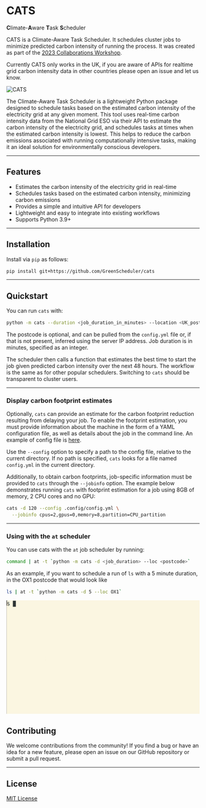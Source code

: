 # CATS

**C**limate-**A**ware **T**ask **S**cheduler

CATS is a Climate-Aware Task Scheduler. It schedules cluster jobs to minimize predicted carbon intensity of running the process. It was created as part of the [2023 Collaborations Workshop](https://software.ac.uk/cw23).

Currently CATS only works in the UK, if you are aware of APIs for realtime grid carbon intensity data in other countries please open an issue and let us know.

![CATS](https://i.imgur.com/QvbPDm7.png)

The Climate-Aware Task Scheduler is a lightweight Python package designed to schedule tasks based on the estimated carbon intensity of the electricity grid at any given moment. This tool uses real-time carbon intensity data from the National Grid ESO via their API to estimate the carbon intensity of the electricity grid, and schedules tasks at times when the estimated carbon intensity is lowest. This helps to reduce the carbon emissions associated with running computationally intensive tasks, making it an ideal solution for environmentally conscious developers.
***

## Features

- Estimates the carbon intensity of the electricity grid in real-time
- Schedules tasks based on the estimated carbon intensity, minimizing carbon emissions
- Provides a simple and intuitive API for developers
- Lightweight and easy to integrate into existing workflows
- Supports Python 3.9+

***

## Installation

Install via `pip` as follows:

```bash
pip install git+https://github.com/GreenScheduler/cats
```

***

## Quickstart

You can run `cats` with:

```bash
python -m cats --duration <job_duration_in_minutes> --location <UK_postcode>
```

The postcode is optional, and can be pulled from the `config.yml` file or, if that is not present, inferred using the server IP address. Job duration is in minutes, specified as an integer.

The scheduler then calls a function that estimates the best time to start the job given predicted carbon intensity over the next 48 hours. The workflow is the same as for other popular schedulers. Switching to `cats` should be transparent to cluster users.

***

### Display carbon footprint estimates

Optionally, `cats` can provide an estimate for the carbon footprint reduction resulting from delaying your job.  To enable the footprint estimation, you must provide information about the machine in the form of a YAML configuration file, as well as details about the job in the command line.  An example of config file is [here](https://github.com/GreenScheduler/cats/blob/main/config.yml).

Use the `--config` option to specify a path to the config file, relative to the current directory. If no path is specified, `cats` looks for a file named `config.yml` in the current directory.

Additionally, to obtain carbon footprints, job-specific information must be provided to `cats` through the `--jobinfo` option. The example below demonstrates running `cats` with footprint estimation for a job using 8GB of memory, 2 CPU cores and no GPU:

```bash
cats -d 120 --config .config/config.yml \
  --jobinfo cpus=2,gpus=0,memory=8,partition=CPU_partition
```

***

### Using with the `at` scheduler

You can use cats with the `at` job scheduler by running:

```bash
command | at -t `python -m cats -d <job_duration> --loc <postcode>`
```

As an example, if you want to schedule a run of `ls` with a 5 minute duration, in the OX1 postcode
that would look like

```bash
ls | at -t `python -m cats -d 5 --loc OX1`
```

![CATS animated usage example](cats.gif)

## Contributing

We welcome contributions from the community! If you find a bug or have an idea for a new feature, please open an issue on our GitHub repository or submit a pull request.
***

## License

[MIT License](https://github.com/GreenScheduler/cats/blob/main/LICENSE)
